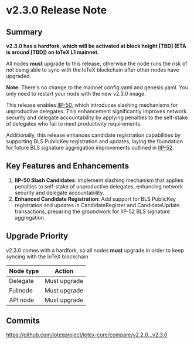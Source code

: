 # v2.3.0 Release Note

## Summary
**v2.3.0 has a hardfork, which will be activated at block height [TBD]
(ETA is around [TBD]) on IoTeX L1 mainnet.**

All nodes **must** upgrade to this release, otherwise the node runs the risk of
not being able to sync with the IoTeX blockchain after other nodes have upgraded.

**Note:**
There's no change to the mainnet config.yaml and genesis.yaml. You only need to
restart your node with the new v2.3.0 image.

This release enables [IIP-50](https://github.com/iotexproject/iips/blob/master/iip-50.md), which introduces slashing mechanisms for unproductive delegates. This enhancement significantly improves network security and delegate accountability by applying penalties to the self-stake of delegates who fail to meet productivity requirements.

Additionally, this release enhances candidate registration capabilities by supporting BLS PublicKey registration and updates, laying the foundation for future BLS signature aggregation improvements outlined in [IIP-52](https://github.com/iotexproject/iips/blob/master/iip-52.md).

## Key Features and Enhancements

1. **IIP-50 Slash Candidates**: Implement slashing mechanism that applies penalties to self-stake of unproductive delegates, enhancing network security and delegate accountability.
2. **Enhanced Candidate Registration**: Add support for BLS PublicKey registration and updates in CandidateRegister and CandidateUpdate transactions, preparing the groundwork for IIP-52 BLS signature aggregation.


## Upgrade Priority
v2.3.0 comes with a hardfork, so all nodes **must** upgrade in order to keep
syncing with the IoTeX blockchain

| Node type  | Action       |
| ---------- | ------------ |
| Delegate   | Must upgrade |
| Fullnode   | Must upgrade |
| API node   | Must upgrade |

## Commits
https://github.com/iotexproject/iotex-core/compare/v2.2.0...v2.3.0